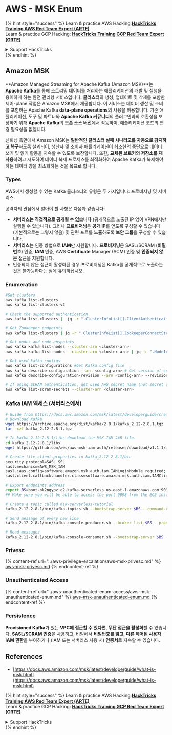 # AWS - MSK Enum

{% hint style="success" %}
Learn & practice AWS Hacking:<img src="../../../.gitbook/assets/image (1).png" alt="" data-size="line">[**HackTricks Training AWS Red Team Expert (ARTE)**](https://training.hacktricks.xyz/courses/arte)<img src="../../../.gitbook/assets/image (1).png" alt="" data-size="line">\
Learn & practice GCP Hacking: <img src="../../../.gitbook/assets/image (2).png" alt="" data-size="line">[**HackTricks Training GCP Red Team Expert (GRTE)**<img src="../../../.gitbook/assets/image (2).png" alt="" data-size="line">](https://training.hacktricks.xyz/courses/grte)

<details>

<summary>Support HackTricks</summary>

* Check the [**subscription plans**](https://github.com/sponsors/carlospolop)!
* **Join the** 💬 [**Discord group**](https://discord.gg/hRep4RUj7f) or the [**telegram group**](https://t.me/peass) or **follow** us on **Twitter** 🐦 [**@hacktricks\_live**](https://twitter.com/hacktricks\_live)**.**
* **Share hacking tricks by submitting PRs to the** [**HackTricks**](https://github.com/carlospolop/hacktricks) and [**HackTricks Cloud**](https://github.com/carlospolop/hacktricks-cloud) github repos.

</details>
{% endhint %}

## Amazon MSK

**Amazon Managed Streaming for Apache Kafka (Amazon MSK)**는 **Apache Kafka**를 통해 스트리밍 데이터를 처리하는 애플리케이션의 개발 및 실행을 용이하게 하는 완전 관리형 서비스입니다. **클러스터**의 생성, 업데이트 및 삭제를 포함한 제어-plane 작업은 Amazon MSK에서 제공합니다. 이 서비스는 데이터 생산 및 소비를 포함하는 Apache Kafka **data-plane operations**의 사용을 허용합니다. 기존 애플리케이션, 도구 및 파트너와 **Apache Kafka 커뮤니티**의 플러그인과의 호환성을 보장하기 위해 **Apache Kafka**의 **오픈 소스 버전**에서 작동하며, 애플리케이션 코드의 변경 필요성을 없앱니다.

신뢰성 측면에서 Amazon MSK는 **일반적인 클러스터 실패 시나리오를 자동으로 감지하고 복구**하도록 설계되어, 생산자 및 소비자 애플리케이션이 최소한의 중단으로 데이터 쓰기 및 읽기 활동을 지속할 수 있도록 보장합니다. 또한, **교체된 브로커의 저장소를 재사용**하려고 시도하여 데이터 복제 프로세스를 최적화하여 Apache Kafka가 복제해야 하는 데이터 양을 최소화하는 것을 목표로 합니다.

### **Types**

AWS에서 생성할 수 있는 Kafka 클러스터의 유형은 두 가지입니다: 프로비저닝 및 서버리스.

공격자의 관점에서 알아야 할 사항은 다음과 같습니다:

* **서버리스는 직접적으로 공개될 수 없습니다** (공개적으로 노출된 IP 없이 VPN에서만 실행될 수 있습니다). 그러나 **프로비저닝**은 **공개 IP**를 얻도록 구성할 수 있습니다 (기본적으로는 그렇지 않음) 및 관련 포트를 **노출**하도록 **보안 그룹**을 구성할 수 있습니다.
* **서버리스**는 인증 방법으로 **IAM**만 지원합니다. **프로비저닝**은 SASL/SCRAM (**비밀번호**) 인증, **IAM** 인증, AWS **Certificate** Manager (ACM) 인증 및 **인증되지 않은** 접근을 지원합니다.
* 인증되지 않은 접근이 활성화된 경우 프로비저닝된 Kafka를 공개적으로 노출하는 것은 불가능하다는 점에 유의하십시오.

### Enumeration
```bash
#Get clusters
aws kafka list-clusters
aws kafka list-clusters-v2

# Check the supported authentication
aws kafka list-clusters |  jq -r ".ClusterInfoList[].ClientAuthentication"

# Get Zookeeper endpoints
aws kafka list-clusters | jq -r ".ClusterInfoList[].ZookeeperConnectString, .ClusterInfoList[].ZookeeperConnectStringTls"

# Get nodes and node enspoints
aws kafka kafka list-nodes --cluster-arn <cluster-arn>
aws kafka kafka list-nodes --cluster-arn <cluster-arn> | jq -r ".NodeInfoList[].BrokerNodeInfo.Endpoints" # Get endpoints

# Get used kafka configs
aws kafka list-configurations #Get Kafka config file
aws kafka describe-configuration --arn <config-arn> # Get version of config
aws kafka describe-configuration-revision --arn <config-arn> --revision <version> # Get content of config version

# If using SCRAN authentication, get used AWS secret name (not secret value)
aws kafka list-scram-secrets --cluster-arn <cluster-arn>
```
### Kafka IAM 액세스 (서버리스에서)
```bash
# Guide from https://docs.aws.amazon.com/msk/latest/developerguide/create-serverless-cluster.html
# Download Kafka
wget https://archive.apache.org/dist/kafka/2.8.1/kafka_2.12-2.8.1.tgz
tar -xzf kafka_2.12-2.8.1.tgz

# In kafka_2.12-2.8.1/libs download the MSK IAM JAR file.
cd kafka_2.12-2.8.1/libs
wget https://github.com/aws/aws-msk-iam-auth/releases/download/v1.1.1/aws-msk-iam-auth-1.1.1-all.jar

# Create file client.properties in kafka_2.12-2.8.1/bin
security.protocol=SASL_SSL
sasl.mechanism=AWS_MSK_IAM
sasl.jaas.config=software.amazon.msk.auth.iam.IAMLoginModule required;
sasl.client.callback.handler.class=software.amazon.msk.auth.iam.IAMClientCallbackHandler

# Export endpoints address
export BS=boot-ok2ngypz.c2.kafka-serverless.us-east-1.amazonaws.com:9098
## Make sure you will be able to access the port 9098 from the EC2 instance (check VPS, subnets and SG)

# Create a topic called msk-serverless-tutorial
kafka_2.12-2.8.1/bin/kafka-topics.sh --bootstrap-server $BS --command-config client.properties --create --topic msk-serverless-tutorial --partitions 6

# Send message of every new line
kafka_2.12-2.8.1/bin/kafka-console-producer.sh --broker-list $BS --producer.config client.properties --topic msk-serverless-tutorial

# Read messages
kafka_2.12-2.8.1/bin/kafka-console-consumer.sh --bootstrap-server $BS --consumer.config client.properties --topic msk-serverless-tutorial --from-beginning
```
### Privesc

{% content-ref url="../aws-privilege-escalation/aws-msk-privesc.md" %}
[aws-msk-privesc.md](../aws-privilege-escalation/aws-msk-privesc.md)
{% endcontent-ref %}

### Unauthenticated Access

{% content-ref url="../aws-unauthenticated-enum-access/aws-msk-unauthenticated-enum.md" %}
[aws-msk-unauthenticated-enum.md](../aws-unauthenticated-enum-access/aws-msk-unauthenticated-enum.md)
{% endcontent-ref %}

### Persistence

**Provisioned Kafka**가 있는 **VPC에 접근할 수 있다면**, **무단 접근을 활성화**할 수 있습니다. **SASL/SCRAM 인증**을 사용하고, 비밀에서 **비밀번호를 읽고**, **다른 제어된 사용자 IAM 권한**을 부여하거나 (IAM 또는 서버리스 사용 시) **인증서**로 지속할 수 있습니다.

## References

* [https://docs.aws.amazon.com/msk/latest/developerguide/what-is-msk.html](https://docs.aws.amazon.com/msk/latest/developerguide/what-is-msk.html)

{% hint style="success" %}
Learn & practice AWS Hacking:<img src="../../../.gitbook/assets/image (1).png" alt="" data-size="line">[**HackTricks Training AWS Red Team Expert (ARTE)**](https://training.hacktricks.xyz/courses/arte)<img src="../../../.gitbook/assets/image (1).png" alt="" data-size="line">\
Learn & practice GCP Hacking: <img src="../../../.gitbook/assets/image (2).png" alt="" data-size="line">[**HackTricks Training GCP Red Team Expert (GRTE)**<img src="../../../.gitbook/assets/image (2).png" alt="" data-size="line">](https://training.hacktricks.xyz/courses/grte)

<details>

<summary>Support HackTricks</summary>

* Check the [**subscription plans**](https://github.com/sponsors/carlospolop)!
* **Join the** 💬 [**Discord group**](https://discord.gg/hRep4RUj7f) or the [**telegram group**](https://t.me/peass) or **follow** us on **Twitter** 🐦 [**@hacktricks\_live**](https://twitter.com/hacktricks\_live)**.**
* **Share hacking tricks by submitting PRs to the** [**HackTricks**](https://github.com/carlospolop/hacktricks) and [**HackTricks Cloud**](https://github.com/carlospolop/hacktricks-cloud) github repos.

</details>
{% endhint %}
